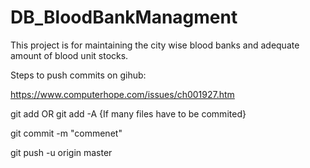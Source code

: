 # DB_BloodBankManagment


This project is for maintaining the city wise blood banks and adequate amount of blood unit stocks.

Steps to push commits on gihub:

https://www.computerhope.com/issues/ch001927.htm

git add <file name> 
	OR
git add -A	{If many files have to be commited}

git commit -m "commenet"

git push -u origin master
